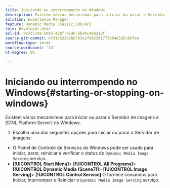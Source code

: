 ```yaml
---
title: Iniciando ou interrompendo no Windows
description: Existem vários mecanismos para iniciar ou parar o Servidor de imagens e [!DNL Platform Server] no Windows
solution: Experience Manager
feature: Dynamic Media Classic,SDK/API
role: Developer,User
exl-id: 9c7dc74a-5965-428f-9146-6b39c46b318f
source-git-commit: bf31e5226cbb763e2fb82391772b64e5d5c89fae
workflow-type: tm+mt
source-wordcount: '74'
ht-degree: 0%

---
```


# Iniciando ou interrompendo no Windows{#starting-or-stopping-on-windows}

Existem vários mecanismos para iniciar ou parar o Servidor de imagens e [!DNL Platform Server] no Windows.

1. Escolha uma das seguintes opções para iniciar ou parar o Servidor de imagens:

* O Painel de Controle de Serviços do Windows pode ser usado para iniciar, parar, reiniciar e verificar o status do `Dynamic Media Image Serving` serviço.
* **[!UICONTROL Start Menu]**> **[!UICONTROL All Programs]**> **[!UICONTROL Dynamic Media (Scene7)]**> **[!UICONTROL Image Serving]**> **[!UICONTROL Control Service]** O fornece comandos para Iniciar, Interromper e Reiniciar o `Dynamic Media Image Serving` serviço.
